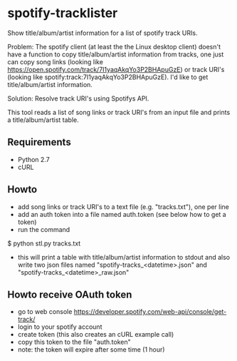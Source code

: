 # spotify-tracklister
Show title/album/artist information for a list of spotify track URIs.

Problem: The spotify client (at least the the Linux desktop client) doesn't have
a function to copy title/album/artist information from tracks, one just can copy
song links (looking like https://open.spotify.com/track/7I1yaqAkqYo3P2BHApuGzE)
or track URI's (looking like spotify:track:7I1yaqAkqYo3P2BHApuGzE). I'd like to
get title/album/artist information.

Solution: Resolve track URI's using Spotifys API.

This tool reads a list of song links or track URI's from an input file and
prints a title/album/artist table.


## Requirements
- Python 2.7
- cURL


## Howto
- add song links or track URI's to a text file (e.g. "tracks.txt"), one per line
- add an auth token into a file named auth.token (see below how to get a token)
- run the command

$ python stl.py tracks.txt

- this will print a table with title/album/artist information to stdout and also
write two json files named "spotify-tracks\_\<datetime\>.json" and 
"spotify-tracks\_\<datetime\>\_raw.json"


## Howto receive OAuth token
- go to web console https://developer.spotify.com/web-api/console/get-track/
- login to your spotify account
- create token (this also creates an cURL example call)
- copy this token to the file "auth.token"
- note: the token will expire after some time (1 hour)

